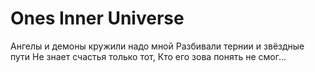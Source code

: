 # Ones Inner Universe

Ангелы и демоны кружили надо мной
Разбивали тернии и звёздные пути
Не знает счастья только тот,
Кто его зова понять не смог...
